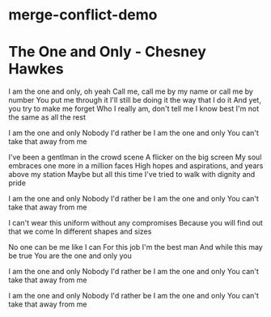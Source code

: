 # merge-conflict-demo

# The One and Only - Chesney Hawkes 



I am the one and only, oh yeah
Call me, call me by my name or call me by number
You put me through it
I'll still be doing it the way that I do it
And yet, you try to make me forget
Who I really am, don't tell me I know best
I'm not the same as all the rest

I am the one and only
Nobody I'd rather be
I am the one and only
You can't take that away from me

I've been a gentlman in the crowd scene
A flicker on the big screen
My soul embraces one more in a million faces
High hopes and aspirations, and years above my station
Maybe but all this time I've tried to walk with dignity and pride

I am the one and only
Nobody I'd rather be
I am the one and only
You can't take that away from me

I can't wear this uniform without any compromises
Because you will find out that we come
In different shapes and sizes

No one can be me like I can
For this job I'm the best man
And while this may be true
You are the one and only you

I am the one and only
Nobody I'd rather be
I am the one and only
You can't take that away from me

I am the one and only
Nobody I'd rather be
I am the one and only
You can't take that away from me